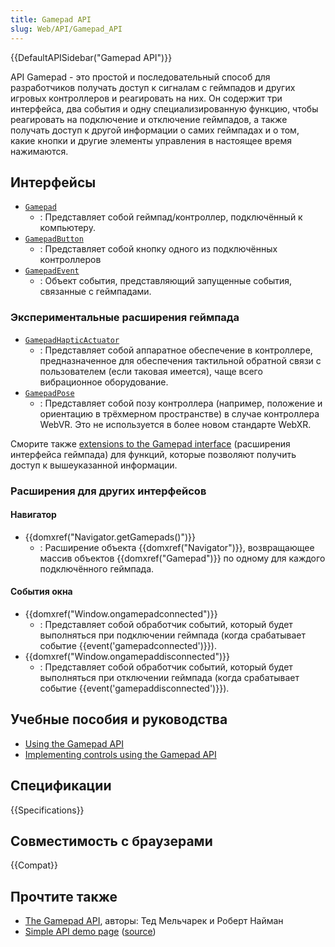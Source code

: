```yaml
---
title: Gamepad API
slug: Web/API/Gamepad_API
---
```


{{DefaultAPISidebar("Gamepad API")}}

API Gamepad - это простой и последовательный способ для разработчиков получать доступ к сигналам с геймпадов и других игровых контроллеров и реагировать на них. Он содержит три интерфейса, два события и одну специализированную функцию, чтобы реагировать на подключение и отключение геймпадов, а также получать доступ к другой информации о самих геймпадах и о том, какие кнопки и другие элементы управления в настоящее время нажимаются.

## Интерфейсы

- [`Gamepad`](/ru/docs/Web/API/Gamepad)
  - : Представляет собой геймпад/контроллер, подключённый к компьютеру.
- [`GamepadButton`](/ru/docs/Web/API/GamepadButton)
  - : Представляет собой кнопку одного из подключённых контроллеров
- [`GamepadEvent`](/ru/docs/Web/API/GamepadEvent)
  - : Объект события, представляющий запущенные события, связанные с геймпадами.

### Экспериментальные расширения геймпада

- [`GamepadHapticActuator`](/ru/docs/Web/API/GamepadHapticActuator)
  - : Представляет собой аппаратное обеспечение в контроллере, предназначенное для обеспечения тактильной обратной связи с пользователем (если таковая имеется), чаще всего вибрационное оборудование.
- [`GamepadPose`](/ru/docs/Web/API/GamepadPose)
  - : Представляет собой позу контроллера (например, положение и ориентацию в трёхмерном пространстве) в случае контроллера WebVR. Это не используется в более новом стандарте WebXR.

Сморите также [extensions to the Gamepad interface](/ru/docs/Web/API/Gamepad#Experimental_extensions_to_Gamepad) (расширения интерфейса геймпада) для функций, которые позволяют получить доступ к вышеуказанной информации.

### Расширения для других интерфейсов

#### Навигатор

- {{domxref("Navigator.getGamepads()")}}
  - : Расширение объекта {{domxref("Navigator")}}, возвращающее массив объектов {{domxref("Gamepad")}} по одному для каждого подключённого геймпада.

#### События окна

- {{domxref("Window.ongamepadconnected")}}
  - : Представляет собой обработчик событий, который будет выполняться при подключении геймпада (когда срабатывает событие {{event('gamepadconnected')}}).
- {{domxref("Window.ongamepaddisconnected")}}
  - : Представляет собой обработчик событий, который будет выполняться при отключении геймпада (когда срабатывает событие {{event('gamepaddisconnected')}}).

<!---->

## Учебные пособия и руководства

- [Using the Gamepad API](/ru/docs/Web/API/Gamepad_API/Using_the_Gamepad_API)
- [Implementing controls using the Gamepad API](/ru/docs/Games/Techniques/Controls_Gamepad_API)

## Спецификации

{{Specifications}}

## Совместимость с браузерами

{{Compat}}

## Прочтите также

- [The Gamepad API](https://hacks.mozilla.org/2013/12/the-gamepad-api/), авторы: Тед Мельчарек и Роберт Найман
- [Simple API demo page](http://luser.github.io/gamepadtest/) ([source](https://github.com/luser/gamepadtest))
